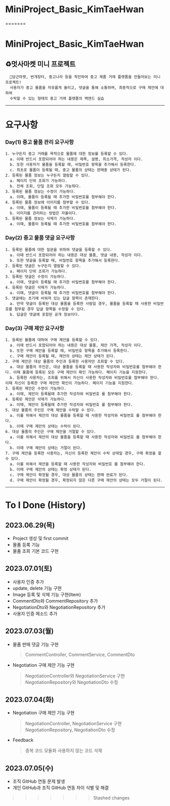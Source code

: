 
# MiniProject_Basic_KimTaeHwan
=======

# MiniProject_Basic_KimTaeHwan

## ♻️멋사마켓 미니 프로젝트

      🥕당근마켓, 번개장터, 중고나라 등을 착안하여 중고 제품 거래 플랫폼을 만들어보는 미니 프로젝트!
      사용자가 중고 물품을 자유롭게 올리고, 댓글을 통해 소통하며, 최종적으로 구매 제안에 대하여
      수락할 수 있는 형태의 중고 거래 플랫폼의 백엔드 실습

- - -

# 요구사항

### Day(1) 중고 물품 관리 요구사항

    1. 누구든지 중고 거래를 목적으로 물품에 대한 정보를 등록할 수 있다.
      a. 이때 반드시 포함되어야 하는 내용은 제목, 설명, 최소가격, 작성자 이다.
      b. 또한 사용자가 물품을 등록할 때, 비밀번호 항목을 추가해서 등록한다.
      c. 최초로 물품이 등록될 때, 중고 물품의 상태는 판매중 상태가 된다.
    2. 등록된 물품 정보는 누구든지 열람할 수 있다.
      a. 페이지 단위 조회가 가능하다.
      b. 전체 조회, 단일 조회 모두 가능하다.
    3. 등록된 물품 정보는 수정이 가능하다.
      a. 이때, 물품이 등록될 때 추가한 비밀번호를 첨부해야 한다.
    4. 등록된 물품 정보에 이미지를 첨부할 수 있다.
      a. 이때, 물품이 등록될 때 추가한 비밀번호를 첨부해야 한다.
      b. 이미지를 관리하는 방법은 자율이다.
    5. 등록된 물품 정보는 삭제가 가능하다.
      a. 이때, 물품이 등록될 때 추가한 비밀번호를 첨부해야 한다.

### Day(2) 중고 물품 댓글 요구사항

    1. 등록된 물품에 대한 질문을 위하여 댓글을 등록할 수 있다.
      a. 이때 반드시 포함되어야 하는 내용은 대상 물품, 댓글 내용, 작성자 이다.
      b. 또한 댓글을 등록할 때, 비밀번호 항목을 추가해서 등록한다.
    2. 등록된 댓글은 누구든지 열람할 수 있다.
      a. 페이지 단위 조회가 가능하다.
    3. 등록된 댓글은 수정이 가능하다.
      a. 이때, 댓글이 등록될 때 추가한 비밀번호를 첨부해야 한다.
    4. 등록된 댓글은 삭제가 가능하다.
      a. 이때, 댓글이 등록될 때 추가한 비밀번호를 첨부해야 한다.
    5. 댓글에는 초기에 비워져 있는 답글 항목이 존재한다.
      a. 만약 댓글이 등록된 대상 물품을 등록한 사람일 경우, 물품을 등록할 때 사용한 비밀번호를 첨부할 경우 답글 항목을 수정할 수 있다.
      b. 답글은 댓글에 포함된 공개 정보이다.

### Day(3) 구매 제안 요구사항

    1. 등록된 물품에 대하여 구매 제안을 등록할 수 있다.
      a. 이때 반드시 포함되어야 하는 내용은 대상 물품, 제안 가격, 작성자 이다.
      b. 또한 구매 제안을 등록할 때, 비밀번호 항목을 추가해서 등록한다.
      c. 구매 제안이 등록될 때, 제안의 상태는 제안 상태가 된다.
    2. 구매 제안은 대상 물품의 주인과 등록한 사용자만 조회할 수 있다.
      a. 대상 물품의 주인은, 대상 물품을 등록할 때 사용한 작성자와 비밀번호를 첨부해야 한다. 이때 물품에 등록된 모든 구매 제안이 확인 가능하다. 페이지 기능을 지원한다.
      b. 등록한 사용자는, 조회를 위해서 자신이 사용한 작성자와 비밀번호를 첨부해야 한다. 이때 자신이 등록한 구매 제안만 확인이 가능하다. 페이지 기능을 지원한다.
    3. 등록된 제안은 수정이 가능하다.
      a. 이때, 제안이 등록될때 추가한 작성자와 비밀번호 를 첨부해야 한다.
    4. 등록된 제안은 삭제가 가능하다.
      a. 이때, 제안이 등록될때 추가한 작성자와 비밀번호 를 첨부해야 한다.
    5. 대상 물품의 주인은 구매 제안을 수락할 수 있다.
      a. 이를 위해서 제안의 대상 물품을 등록할 때 사용한 작성자와 비밀번호 를 첨부해야 한다.
      b. 이때 구매 제안의 상태는 수락이 된다.
    6. 대상 물품의 주인은 구매 제안을 거절할 수 있다.
      a. 이를 위해서 제안의 대상 물품을 등록할 때 사용한 작성자와 비밀번호 를 첨부해야 한다.
      b. 이때 구매 제안의 상태는 거절이 된다.
    7. 구매 제안을 등록한 사용자는, 자신이 등록한 제안이 수락 상태일 경우, 구매 확정을 할 수 있다.
      a. 이를 위해서 제안을 등록할 때 사용한 작성자와 비밀번호 를 첨부해야 한다.
      b. 이때 구매 제안의 상태는 확정 상태가 된다.
      c. 구매 제안이 확정될 경우, 대상 물품의 상태는 판매 완료가 된다.
      d. 구매 제안이 확정될 경우, 확정되지 않은 다른 구매 제안의 상태는 모두 거절이 된다.

- - -

# To I Done (History)

## 2023.06.29(목)

- Project 생성 및 first commit
- 물품 등록 기능
- 물품 조회 기본 코드 구현

## 2023.07.01(토)

- 사용자 인증 추가
- update, delete 기능 구현
- Image 등록 및 삭제 기능 구현(Item)
- CommentDto와 CommentRepository 추가
- NegotiationDto와 NegotiationRepository 추가
- 사용자 인증 메소드 추가

## 2023.07.03(월)

- 물품 판매 댓글 기능 구현
  > CommentController, CommentService, CommentDto
- Negotiation 구매 제안 기능 구현
  > NegotiationController와 NegotiationService 구현
  > NegotiationRepository와 NegotiationDto 수정

## 2023.07.04(화)

- Negotiation 구매 제안 기능 구현
  > NegotiationController, NegotiationService 구현
  > NegotiationRepository, NegotiationDto 수정
- Feedback
  > 중복 코드 모듈화
  > 사용하지 않는 코드 삭제

## 2023.07.05(수)

- 조직 GitHub 연동 문제 발생
- 개인 GitHub과 조직 GitHub 연동 차이 식별 및 해결

> > > > > > > Stashed changes
